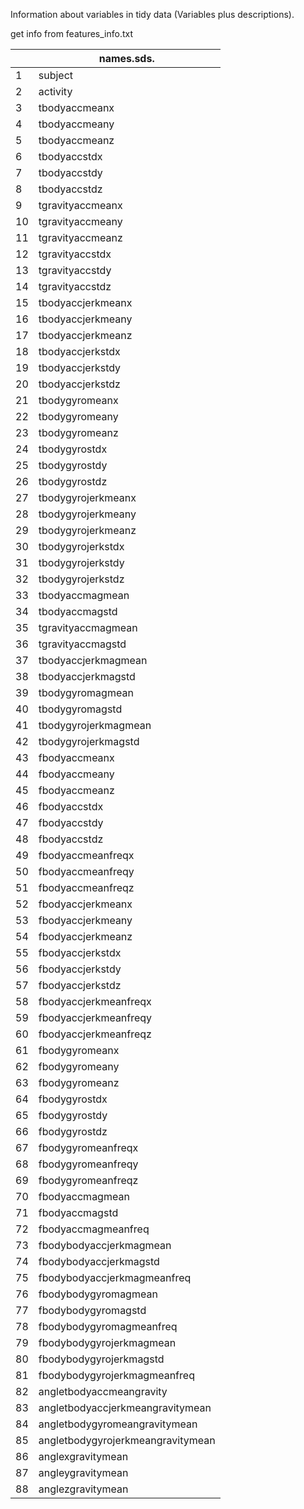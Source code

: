 Information about variables in tidy data (Variables plus descriptions).

get info from features_info.txt

|    | names.sds.                        |
|----|-----------------------------------|
| 1  | subject                           |
| 2  | activity                          |
| 3  | tbodyaccmeanx                     |
| 4  | tbodyaccmeany                     |
| 5  | tbodyaccmeanz                     |
| 6  | tbodyaccstdx                      |
| 7  | tbodyaccstdy                      |
| 8  | tbodyaccstdz                      |
| 9  | tgravityaccmeanx                  |
| 10 | tgravityaccmeany                  |
| 11 | tgravityaccmeanz                  |
| 12 | tgravityaccstdx                   |
| 13 | tgravityaccstdy                   |
| 14 | tgravityaccstdz                   |
| 15 | tbodyaccjerkmeanx                 |
| 16 | tbodyaccjerkmeany                 |
| 17 | tbodyaccjerkmeanz                 |
| 18 | tbodyaccjerkstdx                  |
| 19 | tbodyaccjerkstdy                  |
| 20 | tbodyaccjerkstdz                  |
| 21 | tbodygyromeanx                    |
| 22 | tbodygyromeany                    |
| 23 | tbodygyromeanz                    |
| 24 | tbodygyrostdx                     |
| 25 | tbodygyrostdy                     |
| 26 | tbodygyrostdz                     |
| 27 | tbodygyrojerkmeanx                |
| 28 | tbodygyrojerkmeany                |
| 29 | tbodygyrojerkmeanz                |
| 30 | tbodygyrojerkstdx                 |
| 31 | tbodygyrojerkstdy                 |
| 32 | tbodygyrojerkstdz                 |
| 33 | tbodyaccmagmean                   |
| 34 | tbodyaccmagstd                    |
| 35 | tgravityaccmagmean                |
| 36 | tgravityaccmagstd                 |
| 37 | tbodyaccjerkmagmean               |
| 38 | tbodyaccjerkmagstd                |
| 39 | tbodygyromagmean                  |
| 40 | tbodygyromagstd                   |
| 41 | tbodygyrojerkmagmean              |
| 42 | tbodygyrojerkmagstd               |
| 43 | fbodyaccmeanx                     |
| 44 | fbodyaccmeany                     |
| 45 | fbodyaccmeanz                     |
| 46 | fbodyaccstdx                      |
| 47 | fbodyaccstdy                      |
| 48 | fbodyaccstdz                      |
| 49 | fbodyaccmeanfreqx                 |
| 50 | fbodyaccmeanfreqy                 |
| 51 | fbodyaccmeanfreqz                 |
| 52 | fbodyaccjerkmeanx                 |
| 53 | fbodyaccjerkmeany                 |
| 54 | fbodyaccjerkmeanz                 |
| 55 | fbodyaccjerkstdx                  |
| 56 | fbodyaccjerkstdy                  |
| 57 | fbodyaccjerkstdz                  |
| 58 | fbodyaccjerkmeanfreqx             |
| 59 | fbodyaccjerkmeanfreqy             |
| 60 | fbodyaccjerkmeanfreqz             |
| 61 | fbodygyromeanx                    |
| 62 | fbodygyromeany                    |
| 63 | fbodygyromeanz                    |
| 64 | fbodygyrostdx                     |
| 65 | fbodygyrostdy                     |
| 66 | fbodygyrostdz                     |
| 67 | fbodygyromeanfreqx                |
| 68 | fbodygyromeanfreqy                |
| 69 | fbodygyromeanfreqz                |
| 70 | fbodyaccmagmean                   |
| 71 | fbodyaccmagstd                    |
| 72 | fbodyaccmagmeanfreq               |
| 73 | fbodybodyaccjerkmagmean           |
| 74 | fbodybodyaccjerkmagstd            |
| 75 | fbodybodyaccjerkmagmeanfreq       |
| 76 | fbodybodygyromagmean              |
| 77 | fbodybodygyromagstd               |
| 78 | fbodybodygyromagmeanfreq          |
| 79 | fbodybodygyrojerkmagmean          |
| 80 | fbodybodygyrojerkmagstd           |
| 81 | fbodybodygyrojerkmagmeanfreq      |
| 82 | angletbodyaccmeangravity          |
| 83 | angletbodyaccjerkmeangravitymean  |
| 84 | angletbodygyromeangravitymean     |
| 85 | angletbodygyrojerkmeangravitymean |
| 86 | anglexgravitymean                 |
| 87 | angleygravitymean                 |
| 88 | anglezgravitymean                 |